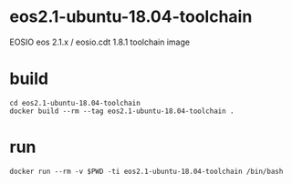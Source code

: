 # eos2.1-ubuntu-18.04-toolchain
EOSIO eos 2.1.x / eosio.cdt 1.8.1 toolchain image

# build 
```
cd eos2.1-ubuntu-18.04-toolchain
docker build --rm --tag eos2.1-ubuntu-18.04-toolchain .
```

# run 
```
docker run --rm -v $PWD -ti eos2.1-ubuntu-18.04-toolchain /bin/bash
```
